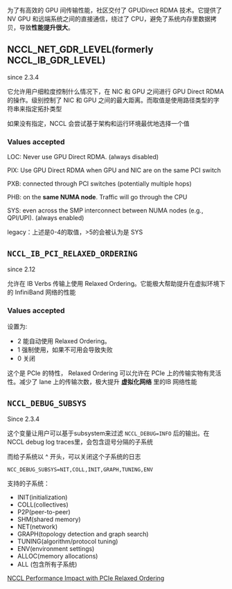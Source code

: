 为了有高效的 GPU 间传输性能，社区交付了 GPUDirect RDMA 技术。它提供了 NV GPU 和远端系统之间的直接通信，绕过了 CPU，避免了系统内存里数据拷贝，导致**性能提升很大**。

## NCCL_NET_GDR_LEVEL(formerly NCCL_IB_GDR_LEVEL)
since 2.3.4

它允许用户细粒度控制什么情况下，在 NIC 和 GPU 之间进行 GPU Direct RDMA 的操作。级别控制了 NIC 和 GPU 之间的最大距离。而取值是使用路径类型的字符串来指定拓扑类型

如果没有指定，NCCL 会尝试基于架构和运行环境最优地选择一个值

### Values accepted
LOC: Never use GPU Direct RDMA. (always disabled)

PIX: Use GPU Direct RDMA when GPU and NIC are on the same PCI switch

PXB: connected through PCI switches (potentially multiple hops)

PHB: on the **same NUMA node**. Traffic will go through the CPU

SYS: even across the SMP interconnect between NUMA nodes (e.g., QPI/UPI). (always enabled)

legacy：上述是0-4的取值，>5的会被认为是 SYS

## `NCCL_IB_PCI_RELAXED_ORDERING`
since 2.12

允许在 IB Verbs 传输上使用 Relaxed Ordering。它能极大帮助提升在虚拟环境下的 InfiniBand 网络的性能

### Values accepted
设置为:

* 2 能自动使用 Relaxed Ordering。
* 1 强制使用，如果不可用会导致失败
* 0 关闭

这个是 PCIe 的特性， Relaxed Ordering 可以允许在 PCIe 上的传输实物有灵活性。减少了 lane 上的传输次数，极大提升 **虚拟化网络** 里的IB 网络性能

## `NCCL_DEBUG_SUBSYS`
Since 2.3.4

这个变量让用户可以基于subsystem来过滤 `NCCL_DEBUG=INFO` 后的输出。在 NCCL debug log traces里，会包含逗号分隔的子系统

而给子系统以 ^ 开头，可以关闭这个子系统的日志
 
`NCC_DEBUG_SUBSYS=NIT,COLL,INIT,GRAPH,TUNING,ENV`

支持的子系统：

* INIT(initialization)
* COLL(collectives)
* P2P(peer-to-peer)
* SHM(shared memory)
* NET(network)
* GRAPH(topology detection and graph search)
* TUNING(algorithm/protocol tuning)
* ENV(environment settings)
* ALLOC(memory allocations)
* ALL (包含所有子系统)

[NCCL Performance Impact with PCIe Relaxed Ordering](https://techcommunity.microsoft.com/t5/azure-high-performance-computing/nccl-performance-impact-with-pcie-relaxed-ordering/ba-p/3660825)



